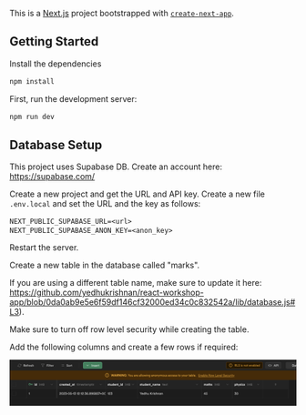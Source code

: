 This is a [Next.js](https://nextjs.org/) project bootstrapped with [`create-next-app`](https://github.com/vercel/next.js/tree/canary/packages/create-next-app).

## Getting Started

Install the dependencies

```bash
npm install
```

First, run the development server:

```bash
npm run dev
```

## Database Setup

This project uses Supabase DB. Create an account here: https://supabase.com/

Create a new project and get the URL and API key. Create a new file `.env.local` and set the URL and the key as follows:

```
NEXT_PUBLIC_SUPABASE_URL=<url>
NEXT_PUBLIC_SUPABASE_ANON_KEY=<anon_key>
```

Restart the server.

Create a new table in the database called "marks". 

If you are using a different table name, make sure to update it here: https://github.com/yedhukrishnan/react-workshop-app/blob/0da0ab9e5e6f59df146cf32000ed34c0c832542a/lib/database.js#L3). 

Make sure to turn off row level security while creating the table.

Add the following columns and create a few rows if required:

![image](https://raw.githubusercontent.com/yedhukrishnan/react-workshop-app/main/images/table.png)

